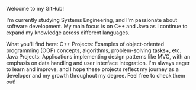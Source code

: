 Welcome to my GitHub!

I'm currently studying Systems Engineering, and I'm passionate about software development.
My main focus is on C++ and Java as I continue to expand my knowledge across different languages.


What you'll find here:
C++ Projects:
Examples of object-oriented programming (OOP) concepts, algorithms, problem-solving tasks+, etc.
Java Projects: 
Applications implementing design patterns like MVC, with an emphasis on data handling and user interface integration.
I'm always eager to learn and improve, and I hope these projects reflect my journey as a developer and my growth throughout my degree.
Feel free to check them out!
